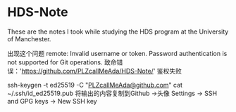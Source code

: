 # HDS-Note
These are the notes I took while studying the HDS program at the University of Manchester.

出现这个问题
remote: Invalid username or token. Password authentication is not supported for Git operations.
致命错误：'https://github.com/PLZcallMeAda/HDS-Note/' 鉴权失败

ssh-keygen -t ed25519 -C "PLZcallMeAda@github.com"
cat ~/.ssh/id_ed25519.pub
将输出的内容复制到Github ->头像 Settings -> SSH and GPG keys -> New SSH key